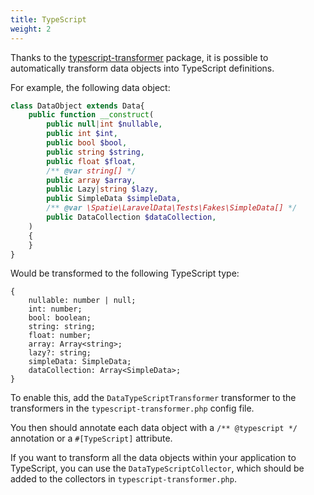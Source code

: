 ```yaml
---
title: TypeScript
weight: 2
---
```


Thanks to the [typescript-transformer](https://github.com/spatie/typescript-transformer) package, it is possible to automatically transform data objects into TypeScript definitions.

For example, the following data object:

```php
class DataObject extends Data{
    public function __construct(
        public null|int $nullable,
        public int $int,
        public bool $bool,
        public string $string,
        public float $float,
        /** @var string[] */
        public array $array,
        public Lazy|string $lazy,
        public SimpleData $simpleData,
        /** @var \Spatie\LaravelData\Tests\Fakes\SimpleData[] */
        public DataCollection $dataCollection,
    )
    {
    }
}
```

Would be transformed to the following TypeScript type:

```tsx
{
    nullable: number | null;
    int: number;
    bool: boolean;
    string: string;
    float: number;
    array: Array<string>;
    lazy?: string;
    simpleData: SimpleData;
    dataCollection: Array<SimpleData>;
}
```

To enable this, add the `DataTypeScriptTransformer` transformer to the transformers in the `typescript-transformer.php` config file.

You then should annotate each data object with a `/** @typescript */` annotation or a `#[TypeScript]` attribute.

If you want to transform all the data objects within your application to TypeScript, you can use the `DataTypeScriptCollector`, which should be added to the collectors in `typescript-transformer.php`.
